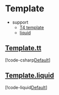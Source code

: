 # Template

- support
  - [T4 template](https://learn.microsoft.com/en-us/visualstudio/modeling/code-generation-and-t4-text-templates)
  - [liquid](https://shopify.github.io/liquid/)



## [Template.tt](#tab/t4)

[!code-csharp[Default](~/../NF.Tool.ReleaseNoteMaker/NF.Tool.ReleaseNoteMaker.CLI/res/Template.tt)]

## [Template.liquid](#tab/liquid)

[!code-liquid[Default](~/../NF.Tool.ReleaseNoteMaker/NF.Tool.ReleaseNoteMaker.CLI/res/Template.liquid)]
